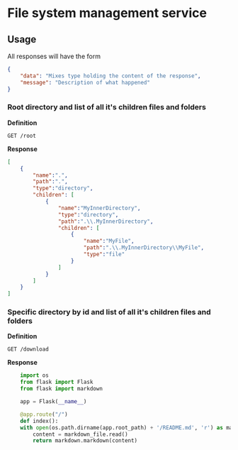 # File system management service

## Usage

All responses will have the form

```json
{
    "data": "Mixes type holding the content of the response",
    "message": "Description of what happened"
}
```

### Root directory and list of all it's children files and folders

**Definition**

`GET /root`

**Response**

```json
[
    {
        "name":".",
        "path":".",
        "type":"directory",
        "children": [
            {
                "name":"MyInnerDirectory",
                "type":"directory",
                "path":".\\.MyInnerDirectory",
                "children": [
                    {
                        "name":"MyFile",
                        "path":".\\.MyInnerDirectory\\MyFile",
                        "type":"file"
                    }
                ]
            }
        ]
    }
]
```

### Specific directory by id and list of all it's children files and folders

**Definition**

`GET /download`

**Response**

```python
    import os
    from flask import Flask
    from flask import markdown

    app = Flask(__name__)

    @app.route("/")
    def index():
    with open(os.path.dirname(app.root_path) + '/README.md', 'r') as markdown_file:
        content = markdown_file.read()
        return markdown.markdown(content)
```

